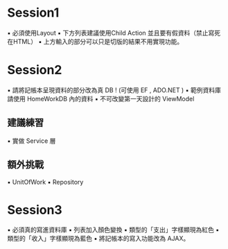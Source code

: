 # Session1
▪ 必須使用Layout
▪ 下方列表建議使用Child Action 並且要有假資料（禁止寫死在HTML）
▪ 上方輸入的部分可以只是切版的結果不用實現功能。

# Session2
▪ 請將記帳本呈現資料的部分改為真 DB ! (可使用 EF , ADO.NET )
▪ 範例資料庫請使用 HomeWorkDB 內的資料
▪ 不可改變第一天設計的 ViewModel

## 建議練習 
▪ 實做 Service 層

## 額外挑戰
▪ UnitOfWork
▪ Repository

# Session3
▪ 必須真的寫進資料庫
▪ 列表加入顏色變換 
  ▪ 類型的「支出」字樣顯現為紅色 
  ▪ 類型的「收入」字樣顯現為藍色
▪ 將記帳本的寫入功能改為 AJAX。 
